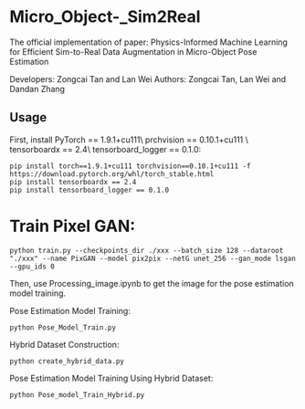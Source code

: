 # Micro_Object-_Sim2Real
The official implementation of paper: Physics-Informed Machine Learning for Efficient Sim-to-Real Data Augmentation in Micro-Object Pose Estimation

Developers: Zongcai Tan and Lan Wei
Authors: Zongcai Tan, Lan Wei and Dandan Zhang

## Usage

First, install PyTorch == 1.9.1+cu111\\
prchvision == 0.10.1+cu111 \\
tensorboardx == 2.4\\
tensorboard_logger == 0.1.0:
```
pip install torch==1.9.1+cu111 torchvision==0.10.1+cu111 -f https://download.pytorch.org/whl/torch_stable.html
pip install tensorboardx == 2.4
pip install tensorboard_logger == 0.1.0
```

# Train Pixel GAN:
```
python train.py --checkpoints_dir ./xxx --batch_size 128 --dataroot "./xxx" --name PixGAN --model pix2pix --netG unet_256 --gan_mode lsgan --gpu_ids 0
```
Then, use Processing_image.ipynb to get the image for the pose estimation model training.


Pose Estimation Model Training:
```
python Pose_Model_Train.py
```

Hybrid Dataset Construction:
```
python create_hybrid_data.py
```

Pose Estimation Model Training Using Hybrid Dataset:
```
python Pose_model_Train_Hybrid.py
```
